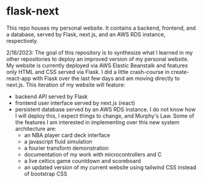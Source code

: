 # flask-next
This repo houses my personal website. It contains a backend, frontend, and a database, served by Flask, next.js, and an AWS RDS instance, respectively.

2/16/2023: The goal of this repository is to synthesize what I learned in my other repositories to deploy an improved version of my personal website. My website is currently deployed via AWS Elastic Beanstalk and features only HTML and CSS served via Flask. I did a little crash-course in create-react-app with Flask over the last few days and am moving directly to next.js. This iteration of my website will feature:
  - backend API served by Flask
  - frontend user interface served by next.js (react)
  - persistent database served by an AWS RDS instance.
I do not know how I will deploy this, I expect things to change, and Murphy's Law. Some of the features I am interested in implementing over this new system architecture are:
    - an NBA player card deck interface
    - a javascript fluid simulation
    - a fourier transform demonstration
    - documentation of my work with microcontrollers and C
    - a live celtics game countdown and scoreboard
    - an updated version of my current website using tailwind CSS instead of bootstrap CSS
